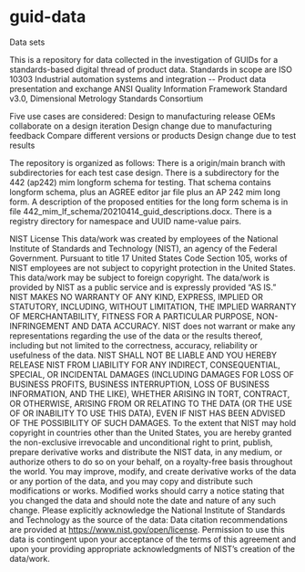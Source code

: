 # guid-data
Data sets 

This is a repository for data collected in the investigation of GUIDs for a standards-based digital thread of product data.  Standards in scope are
  ISO 10303 Industrial automation systems and integration -- Product data presentation and exchange
  ANSI Quality Information Framework Standard v3.0, Dimensional Metrology Standards Consortium

Five use cases are considered:
  Design to manufacturing release
  OEMs collaborate on a design iteration
  Design change due to manufacturing feedback
  Compare different versions or products
  Design change due to test results

The repository is organized as follows:
  There is a origin/main branch with subdirectories for each test case design. 
  There is a subdirectory for the 442 (ap242) mim longform schema for testing. That schema contains longform schema, plus an AGREE editor jar file plus an AP 242 mim long form. A description of the proposed entities for the long form schema is in file 442_mim_lf_schema/20210414_guid_descriptions.docx.
  There is a registry directory for namespace and UUID name-value pairs.

NIST License
This data/work was created by employees of the National Institute of Standards and Technology (NIST), an agency of the Federal Government. Pursuant to title 17 United States Code Section 105, works of NIST employees are not subject to copyright protection in the United States.  This data/work may be subject to foreign copyright.
The data/work is provided by NIST as a public service and is expressly provided “AS IS.” NIST MAKES NO WARRANTY OF ANY KIND, EXPRESS, IMPLIED OR STATUTORY, INCLUDING, WITHOUT LIMITATION, THE IMPLIED WARRANTY OF MERCHANTABILITY, FITNESS FOR A PARTICULAR PURPOSE, NON-INFRINGEMENT AND DATA ACCURACY. NIST does not warrant or make any representations regarding the use of the data or the results thereof, including but not limited to the correctness, accuracy, reliability or usefulness of the data. NIST SHALL NOT BE LIABLE AND YOU HEREBY RELEASE NIST FROM LIABILITY FOR ANY INDIRECT, CONSEQUENTIAL, SPECIAL, OR INCIDENTAL DAMAGES (INCLUDING DAMAGES FOR LOSS OF BUSINESS PROFITS, BUSINESS INTERRUPTION, LOSS OF BUSINESS INFORMATION, AND THE LIKE), WHETHER ARISING IN TORT, CONTRACT, OR OTHERWISE, ARISING FROM OR RELATING TO THE DATA (OR THE USE OF OR INABILITY TO USE THIS DATA), EVEN IF NIST HAS BEEN ADVISED OF THE POSSIBILITY OF SUCH DAMAGES.
To the extent that NIST may hold copyright in countries other than the United States, you are hereby granted the non-exclusive irrevocable and unconditional right to print, publish, prepare derivative works and distribute the NIST data, in any medium, or authorize others to do so on your behalf, on a royalty-free basis throughout the world.
You may improve, modify, and create derivative works of the data or any portion of the data, and you may copy and distribute such modifications or works. Modified works should carry a notice stating that you changed the data and should note the date and nature of any such change. Please explicitly acknowledge the National Institute of Standards and Technology as the source of the data:  Data citation recommendations are provided at https://www.nist.gov/open/license.
Permission to use this data is contingent upon your acceptance of the terms of this agreement and upon your providing appropriate acknowledgments of NIST’s creation of the data/work.
